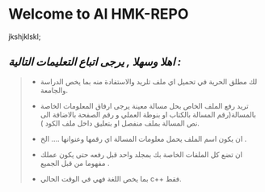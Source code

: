 
# __Welcome to Al HMK-REPO__
jkshjklskl;
 ## **_اهلا وسهلا , يرجى اتباع التعليمات التالية :_**
 >
 > * لك مطلق الحرية في تحميل اي ملف تلريد والاستفادة منه بما يخص الدراسة والجامعة.
 >
 > * تريد رفع الملف الخاص بحل مسالة معينة يرجى ارفاق المعلومات الخاصة بالمسالة(رقم المسالة بالكتاب او بنوطة العملي و رقم الصفحة بالاضافة الى نص المسالة بملف منفصل او بتعليق داخل ملف الكود ).
 >
 > * ان يكون اسم الملف يحمل معلومات المسالة اي رقمها وعنوانها .... الخ .
 >
 > * ان تضع كل الملفات الخاصة بك بمجلد واحد قبل رفعه حتى يكون عملك مفهوما من قبل الجميع .
 >
 > * بما يخص اللغة فهي في الوقت الحالي c++  فقط.
 
